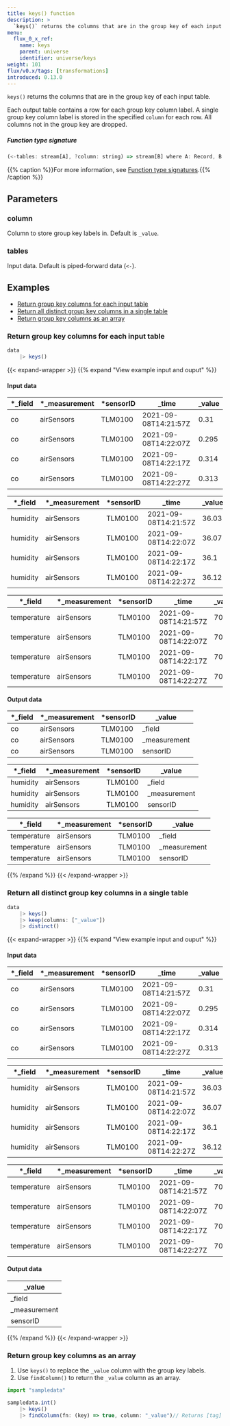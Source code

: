 ```yaml
---
title: keys() function
description: >
  `keys()` returns the columns that are in the group key of each input table.
menu:
  flux_0_x_ref:
    name: keys
    parent: universe
    identifier: universe/keys
weight: 101
flux/v0.x/tags: [transformations]
introduced: 0.13.0
---
```


<!------------------------------------------------------------------------------

IMPORTANT: This page was generated from comments in the Flux source code. Any
edits made directly to this page will be overwritten the next time the
documentation is generated. 

To make updates to this documentation, update the function comments above the
function definition in the Flux source code:

https://github.com/influxdata/flux/blob/master/stdlib/universe/universe.flux#L1550-L1550

Contributing to Flux: https://github.com/influxdata/flux#contributing
Fluxdoc syntax: https://github.com/influxdata/flux/blob/master/docs/fluxdoc.md

------------------------------------------------------------------------------->

`keys()` returns the columns that are in the group key of each input table.

Each output table contains a row for each group key column label.
A single group key column label is stored in the specified `column` for each row.
All columns not in the group key are dropped.

##### Function type signature

```js
(<-tables: stream[A], ?column: string) => stream[B] where A: Record, B: Record
```

{{% caption %}}For more information, see [Function type signatures](/flux/v0.x/function-type-signatures/).{{% /caption %}}

## Parameters

### column

Column to store group key labels in. Default is `_value`.



### tables

Input data. Default is piped-forward data (`<-`).




## Examples

- [Return group key columns for each input table](#return-group-key-columns-for-each-input-table)
- [Return all distinct group key columns in a single table](#return-all-distinct-group-key-columns-in-a-single-table)
- [Return group key columns as an array](#return-group-key-columns-as-an-array)

### Return group key columns for each input table

```js
data
    |> keys()
```

{{< expand-wrapper >}}
{{% expand "View example input and ouput" %}}

#### Input data

| *_field | *_measurement | *sensorID | _time                | _value  |
| ------- | ------------- | --------- | -------------------- | ------- |
| co      | airSensors    | TLM0100   | 2021-09-08T14:21:57Z | 0.31    |
| co      | airSensors    | TLM0100   | 2021-09-08T14:22:07Z | 0.295   |
| co      | airSensors    | TLM0100   | 2021-09-08T14:22:17Z | 0.314   |
| co      | airSensors    | TLM0100   | 2021-09-08T14:22:27Z | 0.313   |

| *_field  | *_measurement | *sensorID | _time                | _value  |
| -------- | ------------- | --------- | -------------------- | ------- |
| humidity | airSensors    | TLM0100   | 2021-09-08T14:21:57Z | 36.03   |
| humidity | airSensors    | TLM0100   | 2021-09-08T14:22:07Z | 36.07   |
| humidity | airSensors    | TLM0100   | 2021-09-08T14:22:17Z | 36.1    |
| humidity | airSensors    | TLM0100   | 2021-09-08T14:22:27Z | 36.12   |

| *_field     | *_measurement | *sensorID | _time                | _value  |
| ----------- | ------------- | --------- | -------------------- | ------- |
| temperature | airSensors    | TLM0100   | 2021-09-08T14:21:57Z | 70.84   |
| temperature | airSensors    | TLM0100   | 2021-09-08T14:22:07Z | 70.86   |
| temperature | airSensors    | TLM0100   | 2021-09-08T14:22:17Z | 70.89   |
| temperature | airSensors    | TLM0100   | 2021-09-08T14:22:27Z | 70.85   |


#### Output data

| *_field | *_measurement | *sensorID | _value       |
| ------- | ------------- | --------- | ------------ |
| co      | airSensors    | TLM0100   | _field       |
| co      | airSensors    | TLM0100   | _measurement |
| co      | airSensors    | TLM0100   | sensorID     |

| *_field  | *_measurement | *sensorID | _value       |
| -------- | ------------- | --------- | ------------ |
| humidity | airSensors    | TLM0100   | _field       |
| humidity | airSensors    | TLM0100   | _measurement |
| humidity | airSensors    | TLM0100   | sensorID     |

| *_field     | *_measurement | *sensorID | _value       |
| ----------- | ------------- | --------- | ------------ |
| temperature | airSensors    | TLM0100   | _field       |
| temperature | airSensors    | TLM0100   | _measurement |
| temperature | airSensors    | TLM0100   | sensorID     |

{{% /expand %}}
{{< /expand-wrapper >}}

### Return all distinct group key columns in a single table

```js
data
    |> keys()
    |> keep(columns: ["_value"])
    |> distinct()
```

{{< expand-wrapper >}}
{{% expand "View example input and ouput" %}}

#### Input data

| *_field | *_measurement | *sensorID | _time                | _value  |
| ------- | ------------- | --------- | -------------------- | ------- |
| co      | airSensors    | TLM0100   | 2021-09-08T14:21:57Z | 0.31    |
| co      | airSensors    | TLM0100   | 2021-09-08T14:22:07Z | 0.295   |
| co      | airSensors    | TLM0100   | 2021-09-08T14:22:17Z | 0.314   |
| co      | airSensors    | TLM0100   | 2021-09-08T14:22:27Z | 0.313   |

| *_field  | *_measurement | *sensorID | _time                | _value  |
| -------- | ------------- | --------- | -------------------- | ------- |
| humidity | airSensors    | TLM0100   | 2021-09-08T14:21:57Z | 36.03   |
| humidity | airSensors    | TLM0100   | 2021-09-08T14:22:07Z | 36.07   |
| humidity | airSensors    | TLM0100   | 2021-09-08T14:22:17Z | 36.1    |
| humidity | airSensors    | TLM0100   | 2021-09-08T14:22:27Z | 36.12   |

| *_field     | *_measurement | *sensorID | _time                | _value  |
| ----------- | ------------- | --------- | -------------------- | ------- |
| temperature | airSensors    | TLM0100   | 2021-09-08T14:21:57Z | 70.84   |
| temperature | airSensors    | TLM0100   | 2021-09-08T14:22:07Z | 70.86   |
| temperature | airSensors    | TLM0100   | 2021-09-08T14:22:17Z | 70.89   |
| temperature | airSensors    | TLM0100   | 2021-09-08T14:22:27Z | 70.85   |


#### Output data

| _value       |
| ------------ |
| _field       |
| _measurement |
| sensorID     |

{{% /expand %}}
{{< /expand-wrapper >}}

### Return group key columns as an array

1. Use `keys()` to replace the `_value` column with the group key labels.
2. Use `findColumn()` to return the `_value` column as an array.

```js
import "sampledata"

sampledata.int()
    |> keys()
    |> findColumn(fn: (key) => true, column: "_value")// Returns [tag]

```

